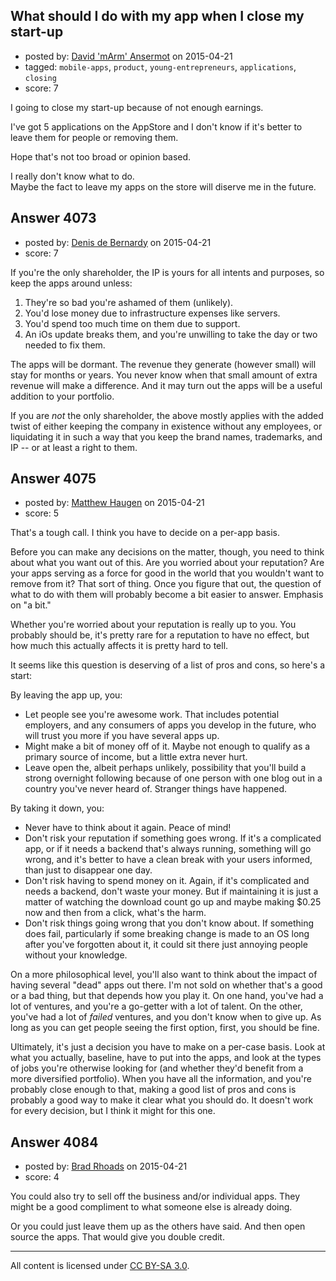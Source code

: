 ## What should I do with my app when I close my start-up

- posted by: [David 'mArm' Ansermot](https://stackexchange.com/users/412499/david-marm-ansermot) on 2015-04-21
- tagged: `mobile-apps`, `product`, `young-entrepreneurs`, `applications`, `closing`
- score: 7

I going to close my start-up because of not enough earnings. 

I've got 5 applications on the AppStore and I don't know if it's better to leave them for people or removing them.

Hope that's not too broad or opinion based. 

I really don't know what to do.<br />
Maybe the fact to leave my apps on the store will diserve me in the future.


## Answer 4073

- posted by: [Denis de Bernardy](https://stackexchange.com/users/182468/denis-de-bernardy) on 2015-04-21
- score: 7

If you're the only shareholder, the IP is yours for all intents and purposes, so keep the apps around unless:

1. They're so bad you're ashamed of them (unlikely).
2. You'd lose money due to infrastructure expenses like servers.
3. You'd spend too much time on them due to support.
4. An iOs update breaks them, and you're unwilling to take the day or two needed to fix them.

The apps will be dormant. The revenue they generate (however small) will stay for months or years. You never know when that small amount of extra revenue will make a difference. And it may turn out the apps will be a useful addition to your portfolio.

If you are *not* the only shareholder, the above mostly applies with the added twist of either keeping the company in existence without any employees, or liquidating it in such a way that you keep the brand names, trademarks, and IP -- or at least a right to them.


## Answer 4075

- posted by: [Matthew Haugen](https://stackexchange.com/users/1325646/matthew-haugen) on 2015-04-21
- score: 5

That's a tough call. I think you have to decide on a per-app basis.

Before you can make any decisions on the matter, though, you need to think about what you want out of this. Are you worried about your reputation? Are your apps serving as a force for good in the world that you wouldn't want to remove from it? That sort of thing. Once you figure that out, the question of what to do with them will probably become a bit easier to answer. Emphasis on "a bit."

Whether you're worried about your reputation is really up to you. You probably should be, it's pretty rare for a reputation to have no effect, but how much this actually affects it is pretty hard to tell.

It seems like this question is deserving of a list of pros and cons, so here's a start:

By leaving the app up, you:

* Let people see you're awesome work. That includes potential employers, and any consumers of apps you develop in the future, who will trust you more if you have several apps up.
* Might make a bit of money off of it. Maybe not enough to qualify as a primary source of income, but a little extra never hurt.
* Leave open the, albeit perhaps unlikely, possibility that you'll build a strong overnight following because of one person with one blog out in a country you've never heard of. Stranger things have happened.

By taking it down, you:

* Never have to think about it again. Peace of mind!
* Don't risk your reputation if something goes wrong. If it's a complicated app, or if it needs a backend that's always running, something will go wrong, and it's better to have a clean break with your users informed, than just to disappear one day.
* Don't risk having to spend money on it. Again, if it's complicated and needs a backend, don't waste your money. But if maintaining it is just a matter of watching the download count go up and maybe making $0.25 now and then from a click, what's the harm.
* Don't risk things going wrong that you don't know about. If something does fail, particularly if some breaking change is made to an OS long after you've forgotten about it, it could sit there just annoying people without your knowledge.

On a more philosophical level, you'll also want to think about the impact of having several "dead" apps out there. I'm not sold on whether that's a good or a bad thing, but that depends how you play it. On one hand, you've had a lot of ventures, and you're a go-getter with a lot of talent. On the other, you've had a lot of *failed* ventures, and you don't know when to give up. As long as you can get people seeing the first option, first, you should be fine.

Ultimately, it's just a decision you have to make on a per-case basis. Look at what you actually, baseline, have to put into the apps, and look at the types of jobs you're otherwise looking for (and whether they'd benefit from a more diversified portfolio). When you have all the information, and you're probably close enough to that, making a good list of pros and cons is probably a good way to make it clear what you should do. It doesn't work for every decision, but I think it might for this one.


## Answer 4084

- posted by: [Brad Rhoads](https://stackexchange.com/users/42121/brad-rhoads) on 2015-04-21
- score: 4

You could also try to sell off the business and/or individual apps. They might be a good compliment to what someone else is already doing.

Or you could just leave them up as the others have said. And then open source the apps. That would give you double credit.



---

All content is licensed under [CC BY-SA 3.0](https://creativecommons.org/licenses/by-sa/3.0/).
